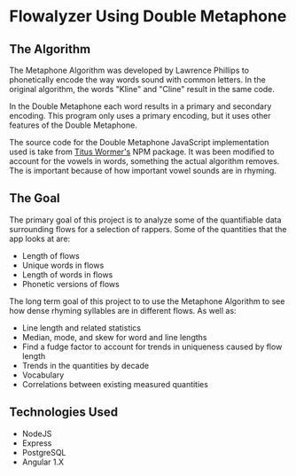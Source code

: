 # Flowalyzer Using Double Metaphone

## The Algorithm
The Metaphone Algorithm was developed by Lawrence Phillips to phonetically encode the way words sound with common letters. In the original algorithm, the words "Kline" and "Cline" result in the same code.

In the Double Metaphone each word results in a primary and secondary encoding. This program only uses a primary encoding, but it uses other features of the Double Metaphone. 

The source code for the Double Metaphone JavaScript implementation used is take from [Titus Wormer's](https://github.com/wooorm) NPM package. It was been modified to account for the vowels in words, something the actual algorithm removes. The is important because of how important vowel sounds are in rhyming. 

## The Goal
The primary goal of this project is to analyze some of the quantifiable data surrounding flows for a selection of rappers. Some of the quantities that the app looks at are: 

+ Length of flows
+ Unique words in flows
+ Length of words in flows
+ Phonetic versions of flows

The long term goal of this project to to use the Metaphone Algorithm to see how dense rhyming syllables are in different flows. As well as:

+ Line length and related statistics
+ Median, mode, and skew for word and line lengths
+ Find a fudge factor to account for trends in uniqueness caused by flow length
+ Trends in the quantities by decade
+ Vocabulary
+ Correlations between existing measured quantities

## Technologies Used
+ NodeJS
+ Express
+ PostgreSQL
+ Angular 1.X





 
